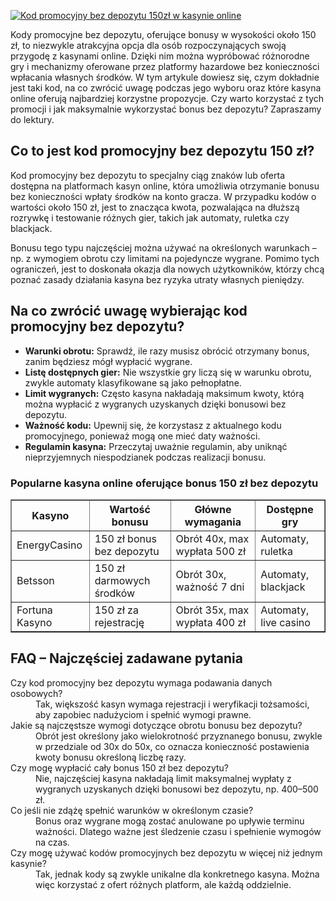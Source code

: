 [![Kod promocyjny bez depozytu 150zł w kasynie online](https://123-caf.pages.dev/gitsignup.png)](https://vrmoo.ru/Bt82HjjY)

<div>   <p>Kody promocyjne bez depozytu, oferujące bonusy w wysokości około 150 zł, to niezwykle atrakcyjna opcja dla osób rozpoczynających swoją przygodę z kasynami online. Dzięki nim można wypróbować różnorodne gry i mechanizmy oferowane przez platformy hazardowe bez konieczności wpłacania własnych środków. W tym artykule dowiesz się, czym dokładnie jest taki kod, na co zwrócić uwagę podczas jego wyboru oraz które kasyna online oferują najbardziej korzystne propozycje. Czy warto korzystać z tych promocji i jak maksymalnie wykorzystać bonus bez depozytu? Zapraszamy do lektury.</p>  <h2>Co to jest kod promocyjny bez depozytu 150 zł?</h2>   <p>Kod promocyjny bez depozytu to specjalny ciąg znaków lub oferta dostępna na platformach kasyn online, która umożliwia otrzymanie bonusu bez konieczności wpłaty środków na konto gracza. W przypadku kodów o wartości około 150 zł, jest to znacząca kwota, pozwalająca na dłuższą rozrywkę i testowanie różnych gier, takich jak automaty, ruletka czy blackjack.</p>    <p>Bonusu tego typu najczęściej można używać na określonych warunkach – np. z wymogiem obrotu czy limitami na pojedyncze wygrane. Pomimo tych ograniczeń, jest to doskonała okazja dla nowych użytkowników, którzy chcą poznać zasady działania kasyna bez ryzyka utraty własnych pieniędzy.</p>    <h2>Na co zwrócić uwagę wybierając kod promocyjny bez depozytu?</h2>   <ul>     <li><strong>Warunki obrotu:</strong> Sprawdź, ile razy musisz obrócić otrzymany bonus, zanim będziesz mógł wypłacić wygrane.</li>     <li><strong>Listę dostępnych gier:</strong> Nie wszystkie gry liczą się w warunku obrotu, zwykle automaty klasyfikowane są jako pełnopłatne.</li>     <li><strong>Limit wygranych:</strong> Często kasyna nakładają maksimum kwoty, którą można wypłacić z wygranych uzyskanych dzięki bonusowi bez depozytu.</li>     <li><strong>Ważność kodu:</strong> Upewnij się, że korzystasz z aktualnego kodu promocyjnego, ponieważ mogą one mieć daty ważności.</li>     <li><strong>Regulamin kasyna:</strong> Przeczytaj uważnie regulamin, aby uniknąć nieprzyjemnych niespodzianek podczas realizacji bonusu.</li>   </ul>    <h3>Popularne kasyna online oferujące bonus 150 zł bez depozytu</h3>   <table border="1" cellpadding="6" cellspacing="0">     <thead>       <tr>         <th>Kasyno</th>         <th>Wartość bonusu</th>         <th>Główne wymagania</th>         <th>Dostępne gry</th>       </tr>     </thead>     <tbody>       <tr>         <td>EnergyCasino</td>         <td>150 zł bonus bez depozytu</td>         <td>Obrót 40x, max wypłata 500 zł</td>         <td>Automaty, ruletka</td>       </tr>       <tr>         <td>Betsson</td>         <td>150 zł darmowych środków</td>         <td>Obrót 30x, ważność 7 dni</td>         <td>Automaty, blackjack</td>       </tr>       <tr>         <td>Fortuna Kasyno</td>         <td>150 zł za rejestrację</td>         <td>Obrót 35x, max wypłata 400 zł</td>         <td>Automaty, live casino</td>       </tr>     </tbody>   </table>    <h2>FAQ – Najczęściej zadawane pytania</h2>   <dl>     <dt>Czy kod promocyjny bez depozytu wymaga podawania danych osobowych?</dt>     <dd>Tak, większość kasyn wymaga rejestracji i weryfikacji tożsamości, aby zapobiec nadużyciom i spełnić wymogi prawne.</dd>      <dt>Jakie są najczęstsze wymogi dotyczące obrotu bonusu bez depozytu?</dt>     <dd>Obrót jest określony jako wielokrotność przyznanego bonusu, zwykle w przedziale od 30x do 50x, co oznacza konieczność postawienia kwoty bonusu określoną liczbę razy.</dd>      <dt>Czy mogę wypłacić cały bonus 150 zł bez depozytu?</dt>     <dd>Nie, najczęściej kasyna nakładają limit maksymalnej wypłaty z wygranych uzyskanych dzięki bonusowi bez depozytu, np. 400–500 zł.</dd>      <dt>Co jeśli nie zdążę spełnić warunków w określonym czasie?</dt>     <dd>Bonus oraz wygrane mogą zostać anulowane po upływie terminu ważności. Dlatego ważne jest śledzenie czasu i spełnienie wymogów na czas.</dd>      <dt>Czy mogę używać kodów promocyjnych bez depozytu w więcej niż jednym kasynie?</dt>     <dd>Tak, jednak kody są zwykle unikalne dla konkretnego kasyna. Można więc korzystać z ofert różnych platform, ale każdą oddzielnie.</dd>   </dl>   </div>